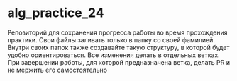 # alg_practice_24
Репозиторий для сохранения прогресса работы во время прохождения практики.
Свои файлы заливать только в папку со своей фамилией.
Внутри своих папок также создавайте такую структуру, в которой будет удобно ориентироваться.
Все изменения делать в отдельных ветках. При завершении работы, для которой предназначена ветка, делать PR и не мержить его самостоятельно
